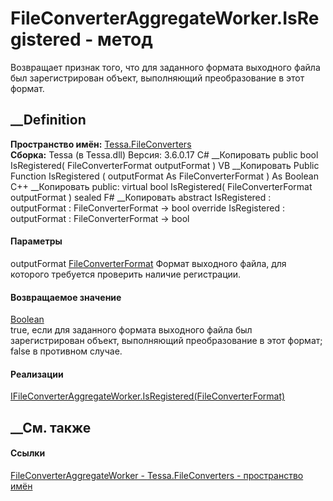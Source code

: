 # FileConverterAggregateWorker.IsRegistered - метод
Возвращает признак того, что для заданного формата выходного файла был
зарегистрирован объект, выполняющий преобразование в этот формат.
## __Definition
 **Пространство имён:** [Tessa.FileConverters](N_Tessa_FileConverters.htm)  
 **Сборка:** Tessa (в Tessa.dll) Версия: 3.6.0.17
C# __Копировать
     public bool IsRegistered(
    	FileConverterFormat outputFormat
    )
VB __Копировать
     Public Function IsRegistered ( 
    	outputFormat As FileConverterFormat
    ) As Boolean
C++ __Копировать
     public:
    virtual bool IsRegistered(
    	FileConverterFormat outputFormat
    ) sealed
F# __Копировать
     abstract IsRegistered : 
            outputFormat : FileConverterFormat -> bool 
    override IsRegistered : 
            outputFormat : FileConverterFormat -> bool 
#### Параметры
outputFormat
[FileConverterFormat](T_Tessa_FileConverters_FileConverterFormat.htm)
    Формат выходного файла, для которого требуется проверить наличие регистрации.
#### Возвращаемое значение
[Boolean](https://learn.microsoft.com/dotnet/api/system.boolean)  
true, если для заданного формата выходного файла был зарегистрирован объект,
выполняющий преобразование в этот формат; false в противном случае.
#### Реализации
[IFileConverterAggregateWorker.IsRegistered(FileConverterFormat)](M_Tessa_FileConverters_IFileConverterAggregateWorker_IsRegistered.htm)  
##  __См. также
#### Ссылки
[FileConverterAggregateWorker -
](T_Tessa_FileConverters_FileConverterAggregateWorker.htm)
[Tessa.FileConverters - пространство имён](N_Tessa_FileConverters.htm)
